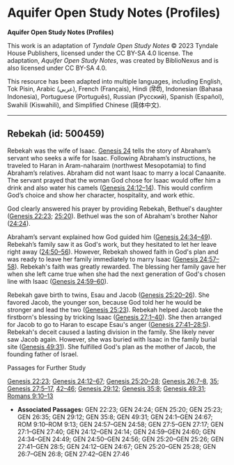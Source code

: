# Aquifer Open Study Notes (Profiles)

**Aquifer Open Study Notes (Profiles)**

This work is an adaptation of *Tyndale Open Study Notes* © 2023 Tyndale House Publishers, licensed under the CC BY\-SA 4\.0 license. The adaptation, *Aquifer Open Study Notes*, was created by BiblioNexus and is also licensed under CC BY\-SA 4\.0\.

This resource has been adapted into multiple languages, including English, Tok Pisin, Arabic (عربي), French (Français), Hindi (हिंदी), Indonesian (Bahasa Indonesia), Portuguese (Português), Russian (Русский), Spanish (Español), Swahili (Kiswahili), and Simplified Chinese (简体中文).



--------------------------------

## Rebekah (id: 500459)

Rebekah was the wife of Isaac. [Genesis 24](https://ref.ly/Gen24:1-Gen24:67) tells the story of Abraham’s servant who seeks a wife for Isaac. Following Abraham’s instructions, he traveled to Haran in Aram\-naharaim (northwest Mesopotamia) to find Abraham’s relatives. Abraham did not want Isaac to marry a local Canaanite. The servant prayed that the woman God chose for Isaac would offer him a drink and also water his camels ([Genesis 24:12–14](https://ref.ly/Gen24:12-Gen24:14)). This would confirm God’s choice and show her character, hospitality, and work ethic.

God clearly answered his prayer by providing Rebekah, Bethuel's daughter ([Genesis 22:23](https://ref.ly/Gen22:23); [25:20](https://ref.ly/Gen25:20)). Bethuel was the son of Abraham's brother Nahor ([24:24](https://ref.ly/Gen24:24)).

Abraham’s servant explained how God guided him ([Genesis 24:34–49](https://ref.ly/Gen24:34-Gen24:49)). Rebekah’s family saw it as God's work, but they hesitated to let her leave right away ([24:50–56](https://ref.ly/Gen24:50-Gen24:56)). However, Rebekah showed faith in God's plan and was ready to leave her family immediately to marry Isaac ([Genesis 24:57–58](https://ref.ly/Gen24:57-Gen24:58)). Rebekah's faith was greatly rewarded. The blessing her family gave her when she left came true when she had the next generation of God's chosen line with Isaac ([Genesis 24:59–60](https://ref.ly/Gen24:59-Gen24:60)).

Rebekah gave birth to twins, Esau and Jacob ([Genesis 25:20–26](https://ref.ly/Gen25:20-Gen25:26)). She favored Jacob, the younger son, because God told her he would be stronger and lead the two ([Genesis 25:23](https://ref.ly/Gen25:23)). Rebekah helped Jacob take the firstborn's blessing by tricking Isaac ([Genesis 27:1–40](https://ref.ly/Gen27:1-Gen27:40)). She then arranged for Jacob to go to Haran to escape Esau's anger ([Genesis 27:41–28:5](https://ref.ly/Gen27:41-Gen28:5)). Rebekah's deceit caused a lasting division in the family. She likely never saw Jacob again. However, she was buried with Isaac in the family burial site ([Genesis 49:31](https://ref.ly/Gen49:31)). She fulfilled God's plan as the mother of Jacob, the founding father of Israel.

Passages for Further Study

[Genesis 22:23](https://ref.ly/Gen22:23); [Genesis 24:12–67](https://ref.ly/Gen24:12-Gen24:67); [Genesis 25:20–28](https://ref.ly/Gen25:20-Gen25:28); [Genesis 26:7–8](https://ref.ly/Gen26:7-Gen26:8), [35](https://ref.ly/Gen26:35); [Genesis 27:5–17](https://ref.ly/Gen27:5-Gen27:17), [42–46](https://ref.ly/Gen27:42-Gen27:46); [Genesis 29:12](https://ref.ly/Gen29:12); [Genesis 35:8](https://ref.ly/Gen35:8); [Genesis 49:31](https://ref.ly/Gen49:31); [Romans 9:10–13](https://ref.ly/Rom9:10-Rom9:13)

* **Associated Passages:** GEN 22:23; GEN 24:24; GEN 25:20; GEN 25:23; GEN 26:35; GEN 29:12; GEN 35:8; GEN 49:31; GEN 24:1–GEN 24:67; ROM 9:10–ROM 9:13; GEN 24:57–GEN 24:58; GEN 27:5–GEN 27:17; GEN 27:1–GEN 27:40; GEN 24:12–GEN 24:14; GEN 24:59–GEN 24:60; GEN 24:34–GEN 24:49; GEN 24:50–GEN 24:56; GEN 25:20–GEN 25:26; GEN 27:41–GEN 28:5; GEN 24:12–GEN 24:67; GEN 25:20–GEN 25:28; GEN 26:7–GEN 26:8; GEN 27:42–GEN 27:46

